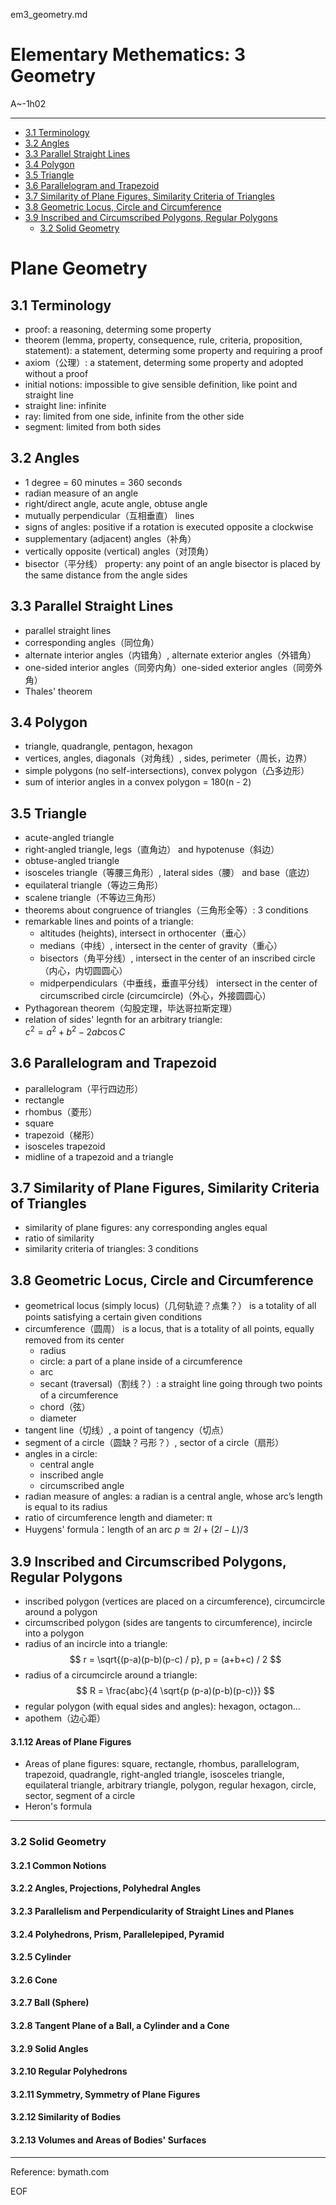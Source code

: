 em3_geometry.md

Elementary Methematics: 3 Geometry
================================================================================

A~-1h02

--------------------------------------------------------------------------------

- [3.1 Terminology](#31-terminology)
- [3.2 Angles](#32-angles)
- [3.3 Parallel Straight Lines](#33-parallel-straight-lines)
- [3.4 Polygon](#34-polygon)
- [3.5 Triangle](#35-triangle)
- [3.6 Parallelogram and Trapezoid](#36-parallelogram-and-trapezoid)
- [3.7 Similarity of Plane Figures, Similarity Criteria of Triangles](#37-similarity-of-plane-figures-similarity-criteria-of-triangles)
- [3.8 Geometric Locus, Circle and Circumference](#38-geometric-locus-circle-and-circumference)
- [3.9 Inscribed and Circumscribed Polygons, Regular Polygons](#39-inscribed-and-circumscribed-polygons-regular-polygons)
  - [3.2 Solid Geometry](#32-solid-geometry)

Plane Geometry
================================================================================

3.1 Terminology
--------------------------------------------------------------------------------

- proof: a reasoning, determing some property
- theorem (lemma, property, consequence, rule, criteria, proposition, statement): a statement, determing some property and requiring a proof
- axiom（公理）: a statement, determing some property and adopted without a proof
- initial notions: impossible to give sensible definition, like point and straight line
- straight line: infinite
- ray: limited from one side, infinite from the other side
- segment: limited from both sides

3.2 Angles
--------------------------------------------------------------------------------

- 1 degree = 60 minutes = 360 seconds
- radian measure of an angle
- right/direct angle, acute angle, obtuse angle
- mutually perpendicular（互相垂直） lines
- signs of angles: positive if a rotation is executed opposite a clockwise
- supplementary (adjacent) angles（补角）
- vertically opposite (vertical) angles（对顶角）
- bisector（平分线） property: any point of an angle bisector is placed by the same distance from the angle sides

3.3 Parallel Straight Lines
--------------------------------------------------------------------------------

- parallel straight lines
- corresponding angles（同位角）
- alternate interior angles（内错角）, alternate exterior angles（外错角）
- one-sided interior angles（同旁内角）one-sided exterior angles（同旁外角）
- Thales' theorem

3.4 Polygon
--------------------------------------------------------------------------------

- triangle, quadrangle, pentagon, hexagon
- vertices, angles, diagonals（对角线）, sides, perimeter（周长，边界）
- simple polygons (no self-intersections), convex polygon（凸多边形）
- sum of interior angles in a convex polygon = 180(n - 2)

3.5 Triangle
--------------------------------------------------------------------------------

- acute-angled triangle
- right-angled triangle, legs（直角边） and hypotenuse（斜边）
- obtuse-angled triangle
- isosceles triangle（等腰三角形）, lateral sides（腰） and base（底边）
- equilateral triangle（等边三角形）
- scalene triangle（不等边三角形）
- theorems about congruence of triangles（三角形全等）: 3 conditions
- remarkable lines and points of a triangle:
  - altitudes (heights), intersect in orthocenter（垂心）
  - medians（中线）, intersect in the center of gravity（重心）
  - bisectors（角平分线）, intersect in the center of an inscribed circle（内心，内切圆圆心）
  - midperpendiculars（中垂线，垂直平分线） intersect in the center of circumscribed circle (circumcircle)（外心，外接圆圆心）
- Pythagorean theorem（勾股定理，毕达哥拉斯定理）
- relation of sides' legnth for an arbitrary triangle:  
  $c^2 = a^2 + b^2 - 2ab\cos{C}$

3.6 Parallelogram and Trapezoid
--------------------------------------------------------------------------------

- parallelogram（平行四边形）
- rectangle
- rhombus（菱形）
- square
- trapezoid（梯形）
- isosceles trapezoid
- midline of a trapezoid and a triangle

3.7 Similarity of Plane Figures, Similarity Criteria of Triangles
--------------------------------------------------------------------------------

- similarity of plane figures: any corresponding angles equal
- ratio of similarity
- similarity criteria of triangles: 3 conditions

3.8 Geometric Locus, Circle and Circumference
--------------------------------------------------------------------------------

- geometrical locus (simply locus)（几何轨迹？点集？） is a totality of all points satisfying a certain given conditions
- circumference（圆周） is a locus, that is a totality of all points, equally removed from its center
  - radius
  - circle: a part of a plane inside of a circumference
  - arc
  - secant (traversal)（割线？）: a straight line going through two points of a circumference
  - chord（弦）
  - diameter
- tangent line（切线）, a point of tangency（切点）
- segment of a circle（圆缺？弓形？）, sector of a circle（扇形）
- angles in a circle:
  - central angle
  - inscribed angle
  - circumscribed angle
- radian measure of angles: a radian is a central angle, whose arc’s length is equal to its radius
- ratio of circumference length and diameter: π
- Huygens' formula：length of an arc $p \approxeq 2l + (2l - L) / 3$

3.9 Inscribed and Circumscribed Polygons, Regular Polygons
--------------------------------------------------------------------------------

- inscribed polygon (vertices are placed on a circumference), circumcircle around a polygon
- circumscribed polygon (sides are tangents to circumference), incircle into a polygon
- radius of an incircle into a triangle:  
  $$ r = \sqrt{(p-a)(p-b)(p-c) / p}, p = (a+b+c) / 2 $$
- radius of a circumcircle around a triangle:
  $$ R = \frac{abc}{4 \sqrt{p (p-a)(p-b)(p-c)}} $$
- regular polygon (with equal sides and angles): hexagon, octagon...
- apothem（边心距）

#### 3.1.12 Areas of Plane Figures

- Areas of plane figures: square, rectangle, rhombus, parallelogram, trapezoid, quadrangle, right-angled triangle, isosceles triangle, equilateral triangle, arbitrary triangle, polygon, regular hexagon, circle, sector, segment of a circle
- Heron's formula

--------------------------------------------------------------------------------

### 3.2 Solid Geometry

#### 3.2.1 Common Notions

#### 3.2.2 Angles, Projections, Polyhedral Angles

#### 3.2.3 Parallelism and Perpendicularity of Straight Lines and Planes

#### 3.2.4 Polyhedrons, Prism, Parallelepiped, Pyramid

#### 3.2.5 Cylinder

#### 3.2.6 Cone

#### 3.2.7 Ball (Sphere)

#### 3.2.8 Tangent Plane of a Ball, a Cylinder and a Cone

#### 3.2.9 Solid Angles

#### 3.2.10 Regular Polyhedrons

#### 3.2.11 Symmetry, Symmetry of Plane Figures

#### 3.2.12 Similarity of Bodies

#### 3.2.13 Volumes and Areas of Bodies' Surfaces

--------------------------------------------------------------------------------

Reference: bymath.com

EOF
